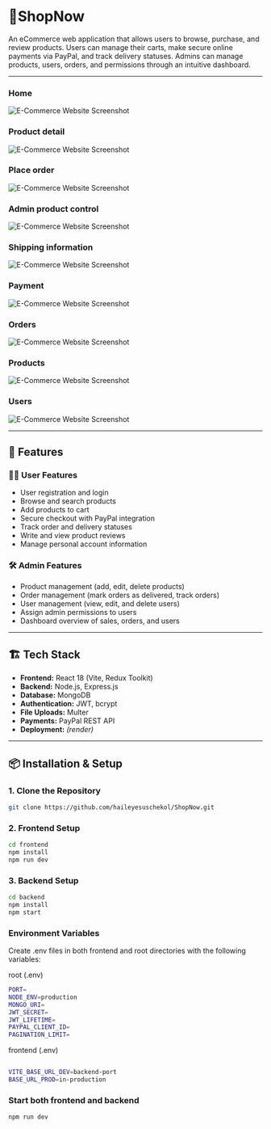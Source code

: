 # 🛒ShopNow

An eCommerce web application that allows users to browse, purchase, and review products. Users can manage their carts, make secure online payments via PayPal, and track delivery statuses. Admins can manage products, users, orders, and permissions through an intuitive dashboard.

---

### Home

![E-Commerce Website Screenshot](./screenshot/src6.png)

### Product detail

![E-Commerce Website Screenshot](./screenshot/src4.png)

### Place order

![E-Commerce Website Screenshot](./screenshot/src3.png)

### Admin product control

![E-Commerce Website Screenshot](./screenshot/src1.png)

### Shipping information

![E-Commerce Website Screenshot](./screenshot/src7.png)

### Payment

![E-Commerce Website Screenshot](./screenshot/src8.png)

### Orders

![E-Commerce Website Screenshot](./screenshot/src33.png)

### Products

![E-Commerce Website Screenshot](./screenshot/src2.png)

### Users

![E-Commerce Website Screenshot](./screenshot/src55.png)

---

## 🚀 Features

### 🧑‍💻 User Features

- User registration and login
- Browse and search products
- Add products to cart
- Secure checkout with PayPal integration
- Track order and delivery statuses
- Write and view product reviews
- Manage personal account information

### 🛠️ Admin Features

- Product management (add, edit, delete products)
- Order management (mark orders as delivered, track orders)
- User management (view, edit, and delete users)
- Assign admin permissions to users
- Dashboard overview of sales, orders, and users

---

## 🏗️ Tech Stack

- **Frontend:** React 18 (Vite, Redux Toolkit)
- **Backend:** Node.js, Express.js
- **Database:** MongoDB
- **Authentication:** JWT, bcrypt
- **File Uploads:** Multer
- **Payments:** PayPal REST API
- **Deployment:** _(render)_

---

## 📦 Installation & Setup

### 1. Clone the Repository

```bash
git clone https://github.com/haileyesuschekol/ShopNow.git
```

### 2. Frontend Setup

```bash
cd frontend
npm install
npm run dev
```

### 3. Backend Setup

```bash
cd backend
npm install
npm start
```

### Environment Variables

Create .env files in both frontend and root directories with the following variables:

root (.env)

```bash
PORT=
NODE_ENV=production
MONGO_URI=
JWT_SECRET=
JWT_LIFETIME=
PAYPAL_CLIENT_ID=
PAGINATION_LIMIT=
```

frontend (.env)

```bash

VITE_BASE_URL_DEV=backend-port
BASE_URL_PROD=in-production
```

### Start both frontend and backend

```bash
npm run dev
```
